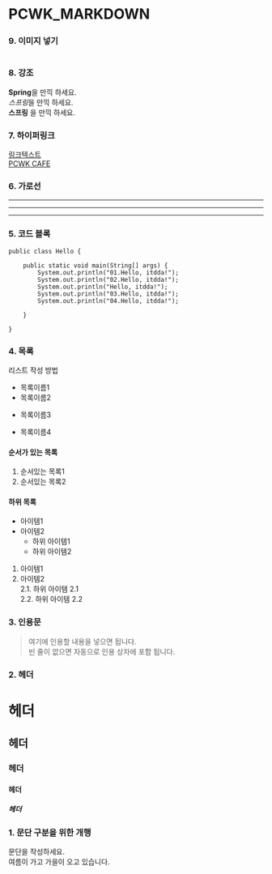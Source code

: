 # PCWK_MARKDOWN
### 9. 이미지 넣기
![]()

### 8. 강조  
**Spring**을 만끽 하세요.  
*스프링*을 만끽 하세요.  
__스프링__ 을 만끽 하세요.  

### 7. 하이퍼링크  
[링크텍스트](링크URL "설명문구")    
[PCWK CAFE](https://cafe.daum.net/pcwk "RPA_CLASS")

### 6. 가로선  
---
***
---


### 5. 코드 블록  
``` 프로그래밍 언어 :JAVA HELLO
public class Hello {

	public static void main(String[] args) {
		System.out.println("01.Hello, itdda!");
		System.out.println("02.Hello, itdda!");
		System.out.println("Hello, itdda!");
		System.out.println("03.Hello, itdda!");
		System.out.println("04.Hello, itdda!");
		
	}

}
```

### 4. 목록  
리스트 작성 방법  
* 목록이름1  
* 목록이름2  
- 목록이름3  
+ 목록이름4  

#### 순서가 있는 목록  
1. 순서있는 목록1  
2. 순서있는 목록2

#### 하위 목록  
- 아이템1
- 아이템2
    - 하위 아이템1
    * 하위 아이템2

1. 아이템1  
2. 아이템2  
    2.1. 하위 아이템 2.1  
    2.2. 하위 아이템 2.2  

### 3. 인용문  
> 여기에 인용할 내용을 넣으면 됩니다.  
> 빈 줄이 없으면 자동으로 인용 상자에 포함 됩니다.

### 2. 헤더  
# 헤더  
## 헤더  
### 헤더  
#### 헤더  
##### 헤더  

### 1. 문단 구분을 위한 개행  
문단을 작성하세요.  
여름이 가고 가을이 오고 있습니다.  
